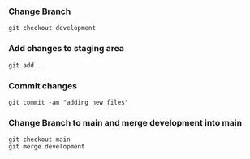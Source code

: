 ### Change Branch
```
git checkout development
```

### Add changes to staging area
```
git add .
```

### Commit changes
```
git commit -am "adding new files"
```

### Change Branch to main and merge development into main
```
git checkout main
git merge development
```

